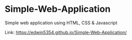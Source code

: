 # Simple-Web-Application
Simple web application using HTML, CSS &amp; Javascript


Link: https://edwin5354.github.io/Simple-Web-Application/


